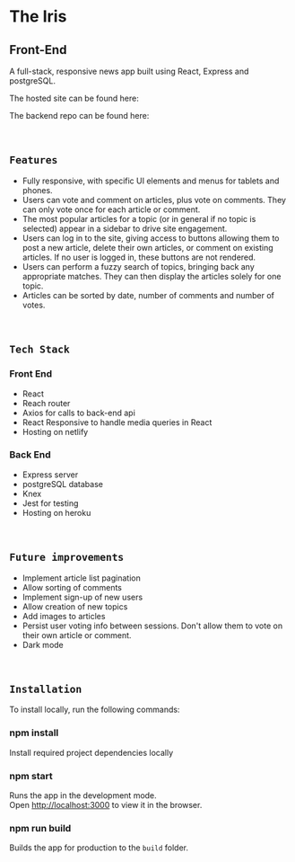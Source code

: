 # The Iris

## Front-End

A full-stack, responsive news app built using React, Express and postgreSQL.

The hosted site can be found here: <to come>

The backend repo can be found here: <to come>

&nbsp;

## `Features`

- Fully responsive, with specific UI elements and menus for tablets and phones.
- Users can vote and comment on articles, plus vote on comments. They can only vote once for each article or comment.
- The most popular articles for a topic (or in general if no topic is selected) appear in a sidebar to drive site engagement.
- Users can log in to the site, giving access to buttons allowing them to post a new article, delete their own articles, or comment on existing articles. If no user is logged in, these buttons are not rendered.
- Users can perform a fuzzy search of topics, bringing back any appropriate matches. They can then display the articles solely for one topic.
- Articles can be sorted by date, number of comments and number of votes.

&nbsp;

## `Tech Stack`

### Front End

- React
- Reach router
- Axios for calls to back-end api
- React Responsive to handle media queries in React
- Hosting on netlify

### Back End

- Express server
- postgreSQL database
- Knex
- Jest for testing
- Hosting on heroku

&nbsp;

## `Future improvements`

- Implement article list pagination
- Allow sorting of comments
- Implement sign-up of new users
- Allow creation of new topics
- Add images to articles
- Persist user voting info between sessions. Don't allow them to vote on their own article or comment.
- Dark mode

&nbsp;

## `Installation`

To install locally, run the following commands:

### npm install

Install required project dependencies locally

### npm start

Runs the app in the development mode.\
Open [http://localhost:3000](http://localhost:3000) to view it in the browser.

### npm run build

Builds the app for production to the `build` folder.
